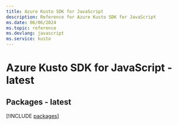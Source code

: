 ```yaml
---
title: Azure Kusto SDK for JavaScript
description: Reference for Azure Kusto SDK for JavaScript
ms.date: 06/06/2024
ms.topic: reference
ms.devlang: javascript
ms.service: kusto
---
```

# Azure Kusto SDK for JavaScript - latest
## Packages - latest
[!INCLUDE [packages](kusto-index.md)]